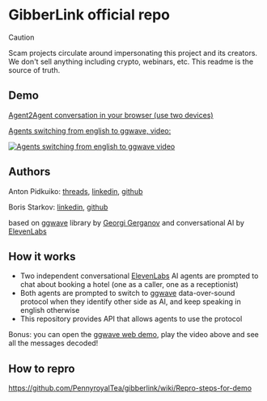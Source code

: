# GibberLink official repo

> [!Caution]
> Scam projects circulate around impersonating this project and its creators. We don't sell anything including crypto, webinars, etc. This readme is the source of truth.

## Demo
[Agent2Agent conversation in your browser (use two devices)](www.gbrl.ai)

[Agents switching from english to ggwave, video:](https://www.youtube.com/watch?v=EtNagNezo8w)

[![Agents switching from english to ggwave video](https://img.youtube.com/vi/EtNagNezo8w/maxresdefault.jpg)](https://www.youtube.com/watch?v=EtNagNezo8w)

## Authors

Anton Pidkuiko: [threads](https://www.threads.net/@anton10xr), [linkedin](https://www.linkedin.com/in/anton-pidkuiko-7535409b), [github](https://github.com/anton10xr)

Boris Starkov: [linkedin](https://www.linkedin.com/in/boris-starkov/), [github](https://github.com/PennyroyalTea)

based on [ggwave](https://github.com/ggerganov/ggwave) library by [Georgi Gerganov](https://github.com/ggerganov) and conversational AI by [ElevenLabs](https://try.elevenlabs.io/gibberlink)

## How it works
* Two independent conversational [ElevenLabs](https://try.elevenlabs.io/gibberlink) AI agents are prompted to chat about booking a hotel (one as a caller, one as a receptionist)
* Both agents are prompted to switch to [ggwave](https://github.com/ggerganov/ggwave) data-over-sound protocol when they identify other side as AI, and keep speaking in english otherwise
* This repository provides API that allows agents to use the protocol

Bonus: you can open the [ggwave web demo](https://waver.ggerganov.com/), play the video above and see all the messages decoded!

## How to repro
https://github.com/PennyroyalTea/gibberlink/wiki/Repro-steps-for-demo
